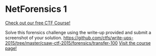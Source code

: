 # NetForensics 1

[Check out our free CTF Course!](https://academy.hoppersroppers.org/mod/page/view.php?id=599) 

Solve this forensics challenge using the write-up provided and submit a screenshot of your solution. <https://github.com/ctfs/write-ups-2015/tree/master/csaw-ctf-2015/forensics/transfer-100> 
[Visit the course page!](https://academy.hoppersroppers.org/mod/assign/view.php?id=599) 
